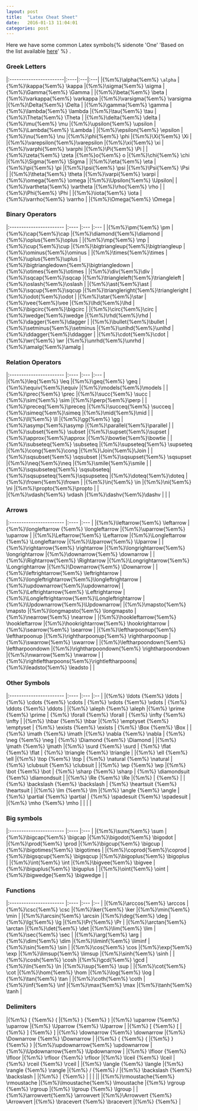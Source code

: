 ```yaml
---
layout: post
title:  "Latex Cheat Sheet"
date:   2016-01-13 11:04:01
categories: post
---
```

Here we have some common Latex symbols{% sidenote 'One' 'Based on the list available [here](http://web.ift.uib.no/Teori/KURS/WRK/TeX/symALL.html)' %} .

<!--more-->


### Greek Letters
 
|:-----------------------|:----|:---|:---|
|{%m%}\alpha{%em%} ```\alpha```    |{%m%}\kappa{%em%} \kappa       |{%m%}\sigma{%em%} \sigma       |{%m%}\Gamma{%em%} \Gamma    ||{%m%}\beta{%em%} \beta            |{%m%}\varkappa{%em%} \varkappa |{%m%}\varsigma{%em%} \varsigma |{%m%}\Delta{%em%} \Delta    ||{%m%}\gamma{%em%} \gamma          |{%m%}\lambda{%em%} \lambda     |{%m%}\tau{%em%} \tau           |{%m%}\Theta{%em%} \Theta    ||{%m%}\delta{%em%} \delta          |{%m%}\mu{%em%}  \mu            |{%m%}\upsilon{%em%} \upsilon   |{%m%}\Lambda{%em%} \Lambda  ||{%m%}\epsilon{%em%} \epsilon      |{%m%}\nu{%em%}  \nu            |{%m%}\phi{%em%} \phi           |{%m%}\Xi{%em%} \Xi          ||{%m%}\varepsilon{%em%}\varepsilon |{%m%}\xi{%em%}  \xi            |{%m%}\varphi{%em%} \varphi     |{%m%}\Pi{%em%} \Pi          ||{%m%}\zeta{%em%} \zeta            |{%m%}o{%em%}  o                |{%m%}\chi{%em%} \chi           |{%m%}\Sigma{%em%} \Sigma    ||{%m%}\eta{%em%} \eta              |{%m%}\pi{%em%}  \pi            |{%m%}\psi{%em%} \psi           |{%m%}\Psi{%em%} \Psi        ||{%m%}\theta{%em%} \theta          |{%m%}\varpi{%em%} \varpi       |{%m%}\omega{%em%} \omega       |{%m%}\Upsilon{%em%} \Upsilon||{%m%}\vartheta{%em%} \vartheta    |{%m%}\rho{%em%} \rho           |                               |{%m%}\Phi{%em%} \Phi        ||{%m%}\iota{%em%} \iota            |{%m%}\varrho{%em%} \varrho     |                               |{%m%}\Omega{%em%} \Omega    |

### Binary Operators

|:-----------------------  |:----                         |:---                                        |:---                        |
|{%m%}\pm{%em%} \pm        |{%m%}\cap{%em%}\cap           |{%m%}\diamond{%em%}\diamond                 |{%m%}\oplus{%em%}\oplus     ||{%m%}\mp{%em%} \mp        |{%m%}\cup{%em%}\cup           |{%m%}\bigtriangleup{%em%}\bigtriangleup     |{%m%}\ominus{%em%}\ominus   ||{%m%}\times{%em%}\times   |{%m%}\uplus{%em%}\uplus       |{%m%}\bigtriangledown{%em%}\bigtriangledown |{%m%}\otimes{%em%}\otimes   ||{%m%}\div{%em%}\div       |{%m%}\sqcap{%em%}\sqcap       |{%m%}\triangleleft{%em%}\triangleleft       |{%m%}\oslash{%em%}\oslash   ||{%m%}\ast{%em%}\ast       |{%m%}\sqcup{%em%}\sqcup       |{%m%}\triangleright{%em%}\triangleright     |{%m%}\odot{%em%}\odot       ||{%m%}\star{%em%}\star     |{%m%}\vee{%em%}\vee           |{%m%}\lhd{%em%}\lhd                         |{%m%}\bigcirc{%em%}\bigcirc ||{%m%}\circ{%em%}\circ     |{%m%}\wedge{%em%}\wedge       |{%m%}\rhd{%em%}\rhd                         |{%m%}\dagger{%em%}\dagger   ||{%m%}\bullet{%em%}\bullet |{%m%}\setminus{%em%}\setminus |{%m%}\unlhd{%em%}\unlhd                     |{%m%}\ddagger{%em%}\ddagger ||{%m%}\cdot{%em%}\cdot     |{%m%}\wr{%em%} \wr            |{%m%}\unrhd{%em%}\unrhd                     |{%m%}\amalg{%em%}\amalg     |
                                                                                                                                                            
### Relation Operators

|:-----------------------          |:----                             |:---                       |:---                          |                               
|{%m%}\leq{%em%} \leq              |{%m%}\geq{%em%} \geq              |{%m%}\equiv{%em%}\equiv    |{%m%}\models{%em%}\models     |
|{%m%}\prec{%em%} \prec            |{%m%}\succ{%em%} \succ            |{%m%}\sim{%em%} \sim       |{%m%}\perp{%em%}\perp         |
|{%m%}\preceq{%em%}\preceq         |{%m%}\succeq{%em%} \succeq        |{%m%}\simeq{%em%}\simeq    |{%m%}\mid{%em%}\mid           |
|{%m%}\ll{%em%} \ll                |{%m%}\gg{%em%} \gg                |{%m%}\asymp{%em%}\asymp    |{%m%}\parallel{%em%}\parallel |
|{%m%}\subset{%em%} \subset        |{%m%}\supset{%em%}\supset         |{%m%}\approx{%em%}\approx  |{%m%}\bowtie{%em%}\bowtie     |
|{%m%}\subseteq{%em%} \subseteq    |{%m%}\supseteq{%em%} \supseteq    |{%m%}\cong{%em%}\cong      |{%m%}\Join{%em%}\Join         |
|{%m%}\sqsubset{%em%} \sqsubset    |{%m%}\sqsupset{%em%} \sqsupset    |{%m%}\neq{%em%}\neq        |{%m%}\smile{%em%}\smile       |
|{%m%}\sqsubseteq{%em%} \sqsubseteq|{%m%}\sqsupseteq{%em%}\sqsupseteq |{%m%}\doteq{%em%}\doteq    |{%m%}\frown{%em%}\frown       |
|{%m%}\in{%em%} \in                |{%m%}\ni{%em%} \ni                |{%m%}\propto{%em%}\propto  |                              |           
|{%m%}\vdash{%em%} \vdash          |{%m%}\dashv{%em%}\dashv           |                           |                              |

### Arrows 

|:-----------------------                       |:----                                             |:---                               |
|{%m%}\leftarrow{%em%}        \leftarrow        |{%m%}\longleftarrow {%em%}    \longleftarrow      |{%m%}\uparrow{%em%}    \uparrow    ||{%m%}\Leftarrow{%em%}        \Leftarrow        |{%m%}\Longleftarrow {%em%}    \Longleftarrow      |{%m%}\Uparrow{%em%}    \Uparrow    ||{%m%}\rightarrow{%em%}       \rightarrow       |{%m%}\longrightarrow{%em%}    \longrightarrow     |{%m%}\downarrow{%em%}  \downarrow  ||{%m%}\Rightarrow{%em%}       \Rightarrow       |{%m%}\Longrightarrow{%em%}    \Longrightarrow     |{%m%}\Downarrow{%em%}  \Downarrow  ||{%m%}\leftrightarrow{%em%}   \leftrightarrow   |{%m%}\longleftrightarrow{%em%}\longleftrightarrow |{%m%}\updownarrow{%em%}\updownarrow||{%m%}\Leftrightarrow{%em%}   \Leftrightarrow   |{%m%}\Longleftrightarrow{%em%}\Longleftrightarrow |{%m%}\Updownarrow{%em%}\Updownarrow||{%m%}\mapsto{%em%}           \mapsto           |{%m%}\longmapsto{%em%}        \longmapsto         |{%m%}\nearrow{%em%}    \nearrow    ||{%m%}\hookleftarrow{%em%}    \hookleftarrow    |{%m%}\hookrightarrow{%em%}    \hookrightarrow     |{%m%}\searrow{%em%}    \searrow    ||{%m%}\leftharpoonup{%em%}    \leftharpoonup    |{%m%}\rightharpoonup{%em%}    \rightharpoonup     |{%m%}\swarrow{%em%}    \swarrow    ||{%m%}\leftharpoondown{%em%}  \leftharpoondown  |{%m%}\rightharpoondown{%em%}  \rightharpoondown   |{%m%}\nwarrow{%em%}    \nwarrow    ||{%m%}\rightleftharpoons{%em%}\rightleftharpoons|{%m%}\leadsto{%em%}           \leadsto            |                                   |

### Other Symbols

|:-----------------------   |:----                             |:---                                 |:--                                      |
|{%m%} \ldots {%em%} \ldots |{%m%} \cdots  {%em%} \cdots       | {%m%} \vdots  {%em%} \vdots         | {%m%} \ddots  {%em%} \ddots             ||{%m%} \aleph {%em%} \aleph |{%m%} \prime  {%em%} \prime       | {%m%} \forall  {%em%} \forall       | {%m%} \infty  {%em%} \infty             ||{%m%} \hbar {%em%} \hbar   |{%m%} \emptyset  {%em%} \emptyset | {%m%} \exists  {%em%} \exists       | {%m%} \Box  {%em%} \Box                 ||{%m%} \imath {%em%} \imath |{%m%} \nabla  {%em%} \nabla       | {%m%} \neg  {%em%} \neg             | {%m%} \Diamond  {%em%} \Diamond         ||{%m%} \jmath {%em%} \jmath |{%m%} \surd  {%em%} \surd         | {%m%} \flat  {%em%} \flat           | {%m%} \triangle  {%em%} \triangle       ||{%m%} \ell {%em%} \ell     |{%m%} \top  {%em%} \top           | {%m%} \natural  {%em%} \natural     | {%m%} \clubsuit  {%em%} \clubsuit       ||{%m%} \wp {%em%} \wp       |{%m%} \bot  {%em%} \bot           | {%m%} \sharp  {%em%} \sharp         | {%m%} \diamondsuit  {%em%} \diamondsuit ||{%m%} \Re {%em%} \Re       |{%m%} \|  {%em%} \|               | {%m%} \backslash  {%em%} \backslash | {%m%} \heartsuit  {%em%} \heartsuit     ||{%m%} \Im {%em%} \Im       |{%m%} \angle  {%em%} \angle       | {%m%} \partial  {%em%} \partial     | {%m%} \spadesuit  {%em%} \spadesuit     ||{%m%} \mho {%em%} \mho     |                                  |                                     |                                         |

### Big symbols

|:-----------------------  |:----                          |:---                             |
|{%m%}\sum{%em%}   \sum    |{%m%}\bigcap{%em%}   \bigcap   |{%m%}\bigodot{%em%}   \bigodot   |  |{%m%}\prod{%em%}  \prod   |{%m%}\bigcup{%em%}   \bigcup   |{%m%}\bigotimes{%em%} \bigotimes ||{%m%}\coprod{%em%}\coprod |{%m%}\bigsqcup{%em%} \bigsqcup |{%m%}\bigoplus{%em%}  \bigoplus  ||{%m%}\int{%em%}   \int    |{%m%}\bigvee{%em%}   \bigvee   |{%m%}\biguplus{%em%}  \biguplus  ||{%m%}\oint{%em%}  \oint   |{%m%}\bigwedge{%em%} \bigwedge |                                 |

### Functions

|:-----------------------   |:----                |:---                       |:--                    |
|{%m%}\arccos{%em%} \arccos |{%m%}\csc{%em%} \csc |{%m%}\ker{%em%}    \ker    |{%m%}\min{%em%}  \min  ||{%m%}\arcsin{%em%} \arcsin |{%m%}\deg{%em%} \deg |{%m%}\lg{%em%}     \lg     |{%m%}\Pr{%em%}   \Pr   ||{%m%}\arctan{%em%} \arctan |{%m%}\det{%em%} \det |{%m%}\lim{%em%}    \lim    |{%m%}\sec{%em%}  \sec  ||{%m%}\arg{%em%}    \arg    |{%m%}\dim{%em%} \dim |{%m%}\liminf{%em%} \liminf |{%m%}\sin{%em%}  \sin  ||{%m%}\cos{%em%}    \cos    |{%m%}\exp{%em%} \exp |{%m%}\limsup{%em%} \limsup |{%m%}\sinh{%em%} \sinh ||{%m%}\cosh{%em%}   \cosh   |{%m%}\gcd{%em%} \gcd |{%m%}\ln{%em%}     \ln     |{%m%}\sup{%em%}  \sup  ||{%m%}\cot{%em%}    \cot    |{%m%}\hom{%em%} \hom |{%m%}\log{%em%}    \log    |{%m%}\tan{%em%}  \tan  ||{%m%}\coth{%em%}   \coth   |{%m%}\inf{%em%} \inf |{%m%}\max{%em%}    \max    |{%m%}\tanh{%em%} \tanh |

### Delimiters

|{%m%} ( {%em%} (                   |{%m%} ) {%em%} )                   |{%m%} \uparrow {%em%} \uparrow       |{%m%} \Uparrow {%em%} \Uparrow       ||{%m%} [ {%em%} [                   |{%m%} ] {%em%} ]                   |{%m%} \downarrow {%em%} \downarrow   |{%m%} \Downarrow {%em%} \Downarrow   ||{%m%} \{ {%em%} \{                 |{%m%} \} {%em%} \}                 |{%m%}\updownarrow{%em%} \updownarrow |{%m%}\Updownarrow{%em%} \Updownarrow ||{%m%} \lfloor {%em%} \lfloor       |{%m%} \rfloor {%em%} \rfloor       |{%m%} \lceil {%em%} \lceil           |{%m%} \rceil {%em%} \rceil           ||{%m%} \langle {%em%} \langle       |{%m%} \rangle {%em%} \rangle       |{%m%} / {%em%} /                     |{%m%} \backslash {%em%} \backslash   |                  |{%m%} \| {%em%} \|                 |                       |                        |||{%m%}\rmoustache{%em%} \rmoustache |{%m%}\lmoustache{%em%} \lmoustache |{%m%} \rgroup {%em%} \rgroup         |{%m%} \lgroup {%em%} \lgroup         ||{%m%}\arrowvert{%em%} \arrowvert   |{%m%}\Arrowvert {%em%} \Arrowvert  |{%m%} \bracevert {%em%} \bracevert   |{%m%}  {%em%}                        |

<!---{% marginfigure 'mf-id-1' 'assets/img/latex/greek.gif' 'Greek Letters.'  %}*/

{% marginfigure 'mf-id-1' 'assets/img/latex/binary.gif' 'Binary Operators.'  %}
-->